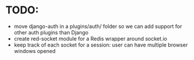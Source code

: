 # TODO:

* move django-auth in a plugins/auth/ folder so we can add support for other auth plugins than Django
* create red-socket module for a Redis wrapper around socket.io
* keep track of each socket for a session: user can have multiple browser windows opened
